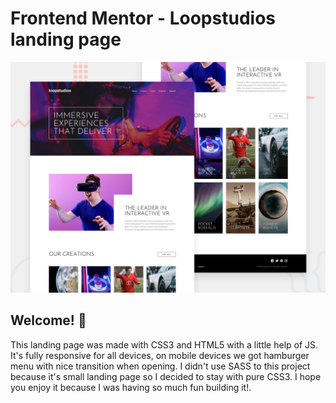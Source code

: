 # Frontend Mentor - Loopstudios landing page

![Design preview for the Loopstudios landing page coding challenge](./design/desktop-preview.jpg)

## Welcome! 👋

This landing page was made with CSS3 and HTML5 with a little help of JS. It's fully responsive for all devices, on mobile devices we got hamburger menu with nice transition when opening. I didn't use SASS to this project because it's small landing page so I decided to stay with pure CSS3. I hope you enjoy it because I was having so much fun building it!.
